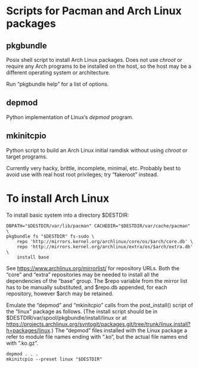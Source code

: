 ﻿# Scripts for Pacman and Arch Linux packages #

## pkgbundle ##

Posix shell script to install Arch Linux packages. Does not use _chroot_ or
require any Arch programs to be installed on the host, so the host may be a
different operating system or architecture.

Run “pkgbundle help” for a list of options.

## depmod ##

Python implementation of Linux’s _depmod_ program.

## mkinitcpio ##

Python script to build an Arch Linux initial ramdisk
without using _chroot_ or target programs.

Currently very hacky, brittle, incomplete, minimal, etc.
Probably best to avoid use with real host root privileges;
try “fakeroot” instead.

# To install Arch Linux #

To install basic system into a directory $DESTDIR:

    DBPATH="$DESTDIR/var/lib/pacman" CACHEDIR="$DESTDIR/var/cache/pacman" \
    pkgbundle fs "$DESTDIR" fs-sudo \
        repo 'http://mirrors.kernel.org/archlinux/core/os/$arch/core.db' \
        repo 'http://mirrors.kernel.org/archlinux/extra/os/$arch/extra.db' \
        install base

See <https://www.archlinux.org/mirrorlist/> for repository URLs.
Both the “core” and “extra” repositories may be needed
to install all the dependencies of the “base” group.
The $repo variable from the mirror list has to be manually substituted,
and $repo.db appended, for each repository, however $arch may be retained.

Emulate the “depmod” and “mkinitcpio” calls
from the post_install() script of the “linux” package as follows.
(The install script should be in $DESTDIR/var/spool/pkgbundle/install/linux
or at
<https://projects.archlinux.org/svntogit/packages.git/tree/trunk/linux.install?h=packages/linux>.)
The “depmod” files installed with the Linux package a refer
to module file names ending with “.ko”,
but the actual file names end with “.ko.gz”.

    depmod . . .
    mkinitcpio --preset linux "$DESTDIR"
